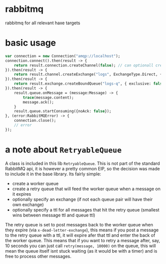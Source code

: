 # rabbitmq
rabbitmq for all relevant haxe targets

# basic usage

```haxe
var connection = new Connection("amqp://localhost");
connection.connect().then(result -> {
    return result.connection.createChannel(false); // can optionall create confirmation channels also
}).then(result -> {
    return result.channel.createExchange("logs", ExchangeType.Direct, { durable: true, alternateExchange: "logs.deadletter" });
}).then(result -> {
    return result.exchange.createBoundQueue("logs-q", { exclusive: false });
}).then(result -> {
    result.queue.onMessage = (message:Message) -> {
        trace(message.content);
        message.ack();
    }
    result.queue.startConsuming({noAck: false});
}, (error:RabbitMQError) -> {
    connection.close();
    // error
});
```

# a note about `RetryableQueue`

A class is included in this lib `RetryableQueue`. This is not part of the standard RabbitMQ api, it is however a pretty common EIP, so the decision was made to include it in the base library. Its fairly simple:

* create a worker queue
* create a retry queue that will feed the worker queue when a message on it expires
* optionally specify an exchange (if not each queue pair will have their own exchange)
* optionally specify a ttl for all messages that hit the retry queue (smallest wins between message ttl and queue ttl)

The retry queue is set to post messages back to the worker queue when they expire (via `x-dead-letter-exchange`), this means if you post a message to the retry queue with a ttl, it will expire afer that ttl and enter the back of the worker queue. This means that if you want to retry a message after, say, 10 seconds you can just call `retry(message, 10000)` on the queue, this will mean the queue itself isnt stuck waiting (as it would be with a timer) and is free to process other messages.